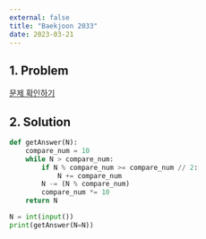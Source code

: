 ```yaml
---
external: false
title: "Baekjoon 2033"
date: 2023-03-21
---
```


## 1. Problem

[문제 확인하기](https://www.acmicpc.net/problem/2033)

## 2. Solution

```python
def getAnswer(N):
    compare_num = 10
    while N > compare_num:
        if N % compare_num >= compare_num // 2:
            N += compare_num
        N -= (N % compare_num)
        compare_num *= 10
    return N

N = int(input())
print(getAnswer(N=N))
```
